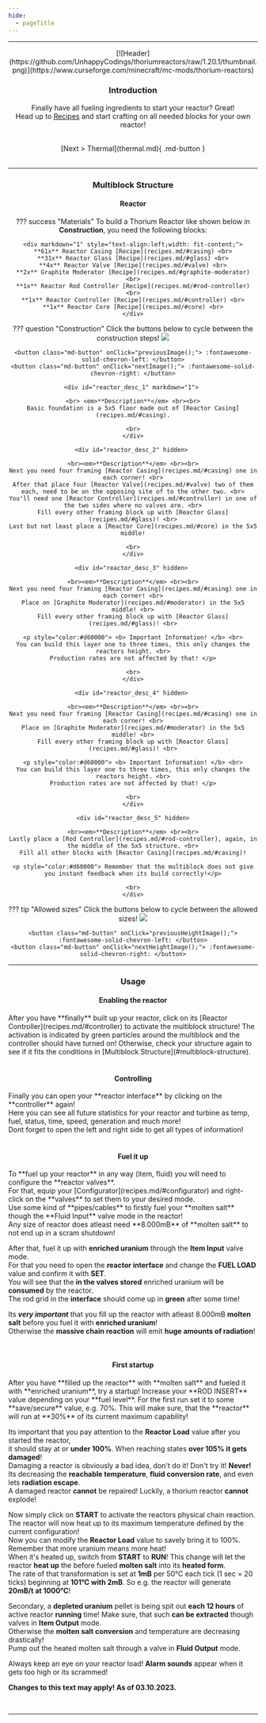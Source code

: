 ```yaml
---
hide:
  - pageTitle
---
```


<center>
<hr>
[![Header](https://github.com/UnhappyCodings/thoriumreactors/raw/1.20.1/thumbnail.png)](https://www.curseforge.com/minecraft/mc-mods/thorium-reactors)

### Introduction

Finally have all fueling ingredients to start your reactor? Great! <br>
Head up to [Recipes](#recipes) and start crafting on all needed blocks for your own reactor!

<br>
[Next > Thermal](thermal.md){ .md-button }
<br><br>
<hr>

### Multiblock Structure

#### Reactor

??? success "Materials"
    To build a Thorium Reactor like shown below in **Construction**, you need the following blocks:

    <div markdown="1" style="text-align:left;width: fit-content;">
    **61x** Reactor Casing [Recipe](recipes.md/#casing) <br>
    **31x** Reactor Glass [Recipe](recipes.md/#glass) <br>
    **4x** Reactor Valve [Recipe](recipes.md/#valve) <br>
    **2x** Graphite Moderator [Recipe](recipes.md/#graphite-moderator) <br>
    **1x** Reactor Rod Controller [Recipe](recipes.md/#rod-controller) <br>
    **1x** Reactor Controller [Recipe](recipes.md/#controller) <br>
    **1x** Reactor Core [Recipe](recipes.md/#core) <br>
    </div>

??? question "Construction"
    Click the buttons below to cycle between the construction steps!
    <img src="/img/reactor_build_1.png" id="reactor-build">

    <button class="md-button" onClick="previousImage();"> :fontawesome-solid-chevron-left: </button>
    <button class="md-button" onClick="nextImage();"> :fontawesome-solid-chevron-right: </button>

    <div id="reactor_desc_1" markdown="1"> 

    <br> <em>**Description**</em> <br><br>
    Basic foundation is a 5x5 floor made out of [Reactor Casing](recipes.md/#casing).

    <br>
    </div>
    
    <div id="reactor_desc_2" hidden> 

    <br><em>**Description**</em> <br><br>
    Next you need four framing [Reactor Casing](recipes.md/#casing) one in each corner! <br>
    After that place four [Reactor Valve](recipes.md/#valve) two of them each, need to be on the opposing site of to the other two. <br>
    You'll need one [Reactor Controller](recipes.md/#controller) in one of the two sides where no valves are. <br>
    Fill every other framing block up with [Reactor Glass](recipes.md/#glass)! <br>
    Last but not least place a [Reactor Core](recipes.md/#core) in the 5x5 middle!

    <br>
    </div>
    
    <div id="reactor_desc_3" hidden> 

    <br><em>**Description**</em> <br><br>
    Next you need four framing [Reactor Casing](recipes.md/#casing) one in each corner! <br>
    Place on [Graphite Moderator](recipes.md/#moderator) in the 5x5 middle! <br>
    Fill every other framing block up with [Reactor Glass](recipes.md/#glass)! <br>
    
    <p style="color:#d60000"> <b> Important Information! </b> <br>
    You can build this layer one to three times, this only changes the reactors height. <br>
    Production rates are not affected by that! </p>
    
    <br>
    </div>
    
    <div id="reactor_desc_4" hidden> 

    <br><em>**Description**</em> <br><br>
    Next you need four framing [Reactor Casing](recipes.md/#casing) one in each corner! <br>
    Place on [Graphite Moderator](recipes.md/#moderator) in the 5x5 middle! <br>
    Fill every other framing block up with [Reactor Glass](recipes.md/#glass)! <br>
    
    <p style="color:#d60000"> <b> Important Information! </b> <br>
    You can build this layer one to three times, this only changes the reactors height. <br>
    Production rates are not affected by that! </p>
    
    <br>
    </div>
    
    <div id="reactor_desc_5" hidden>

    <br><em>**Description**</em> <br><br>
    Lastly place a [Rod Controller](recipes.md/#rod-controller), again, in the middle of the 5x5 structure. <br>
    Fill all other blocks with [Reactor Casing](recipes.md/#casing)!

    <p style="color:#d60000"> Remember that the multiblock does not give you instant feedback when its build correctly!</p>
    
    <br>
    </div>

??? tip "Allowed sizes"
    Click the buttons below to cycle between the allowed sizes!
    <img src="/img/reactor_height_4.png" id="reactor-height">

    <button class="md-button" onClick="previousHeightImage();"> :fontawesome-solid-chevron-left: </button>
    <button class="md-button" onClick="nextHeightImage();"> :fontawesome-solid-chevron-right: </button>

<hr>

### Usage

#### Enabling the reactor

<div markdown="1" style="text-align:left;">
After you have **finally** built up your reactor, click on its [Reactor Controller](recipes.md/#controller) to activate the multiblock structure!
The activation is indicated by green particles around the multiblock and the controller should have turned on!
Otherwise, check your structure again to see if it fits the conditions in [Multiblock Structure](#multiblock-structure).
</div>
<br>

#### Controlling

<div markdown="1" style="text-align:left;">
Finally you can open your **reactor interface** by clicking on the **controller** again! <br>
Here you can see all future statistics for your reactor and turbine as temp, fuel, status, time, speed, generation and much more! <br>
Dont forget to open the left and right side to get all types of information!
</div>
<br>

#### Fuel it up

<div markdown="1" style="text-align:left;">
To **fuel up your reactor** in any way (item, fluid) you will need to configure the **reactor valves**. <br>
For that, equip your [Configurator](recipes.md/#configurator) and right-click on the **valves** to set them to your desired mode. <br>
Use some kind of **pipes/cables** to firstly fuel your **molten salt** though the **Fluid Input** valve mode in the reactor! <br>
Any size of reactor does atleast need **8.000mB** of **molten salt** to not end up in a scram shutdown!

After that, fuel it up with **enriched uranium** through the **Item Input** valve mode. <br>
For that you need to open the **reactor interface** and change the **FUEL LOAD** value and confirm it with **SET**. <br>
You will see that the **in the valves stored** enriched uranium will be **consumed** by the reactor. <br>
The rod grid in the **interface** should come up in **green** after some time!

Its ***very important*** that you fill up the reactor with atleast 8.000mB **molten salt** before you fuel it with **enriched uranium**! <br>
Otherwise the **massive chain reaction** will emit **huge amounts of radiation**!
</div>
<br>

#### First startup

<div markdown="1" style="text-align:left;">
After you have **filled up the reactor** with **molten salt** and fueled it with **enriched uranium**, try a startup!
Increase your **ROD INSERT** value depending on your **fuel level**. For the first run set it to some **save/secure** value, e.g. 70%.
This will make sure, that the **reactor** will run at **30%** of its current maximum capability!

Its important that you pay attention to the **Reactor Load** value after you started the reactor, <br>
it should stay at or **under 100%**. When reaching states **over 105% it gets damaged**! <br>
Damaging a reactor is obviously a bad idea, don't do it! Don't try it! **Never!** <br>
Its decreasing the **reachable temperature**, **fluid conversion rate**, and even lets **radiation escape**. <br>
A damaged reactor **cannot** be repaired! Luckily, a thorium reactor **cannot** explode!

Now simply click on **START** to activate the reactors physical chain reaction. <br>
The reactor will now heat up to its maximum temperature defined by the current configuration! <br>
Now you can modify the **Reactor Load** value to savely bring it to 100%. Remember that more uranium means more heat! <br>
When it's heated up, switch from **START** to **RUN**! This change will let the reactor **heat up** the before fueled **molten salt** into its **heated form**. <br>
The rate of that transformation is set at **1mB** per 50°C each tick (1 sec = 20 ticks) beginning at **101°C with 2mB**. So e.g. the reactor will generate **20mB/t at 1000°C**!

Secondary, a **depleted uranium** pellet is being spit out **each 12 hours** of active reactor **running** time!
Make sure, that such **can be extracted** though valves in **Item Output** mode. <br>
Otherwise the **molten salt conversion** and temperature are decreasing drastically! <br>
Pump out the heated molten salt through a valve in **Fluid Output** mode.

Always keep an eye on your reactor load! **Alarm sounds** appear when it gets too high or its scrammed!

**Changes to this text may apply! As of 03.10.2023.**
</div>
<br>

<hr>

<script>

  function nextHeightImage() {
    let element = document.getElementById("reactor-height");
    let src = element.src;
    let nextInt = parseInt(src.split("height_")[1].split(".")[0]) + 1;
    if (nextInt <= 6) {
      element.src = "/img/reactor_height_" + nextInt + ".png";
    }
  }

  function previousHeightImage() {
    let element = document.getElementById("reactor-height");
    let src = element.src;
    let nextInt = parseInt(src.split("height_")[1].split(".")[0]) - 1;
    if (nextInt >= 4) {
      element.src = "/img/reactor_height_" + nextInt + ".png";
    }
  }

  function nextImage() {
    let element = document.getElementById("reactor-build");
    let src = element.src;
    let nextInt = parseInt(src.split("build_")[1].split(".")[0]) + 1;
    if (nextInt <= 5) {
      document.getElementById("reactor_desc_" + nextInt).hidden = false;
      document.getElementById("reactor_desc_" + (nextInt - 1)).hidden = true;
      element.src = "/img/reactor_build_" + nextInt + ".png";
    }
  }

  function previousImage() {
    let element = document.getElementById("reactor-build");
    let src = element.src;
    let nextInt = parseInt(src.split("build_")[1].split(".")[0]) - 1;
    if (nextInt >= 1) {
      document.getElementById("reactor_desc_" + nextInt).hidden = false;
      document.getElementById("reactor_desc_" + (nextInt + 1)).hidden = true;
      element.src = "/img/reactor_build_" + nextInt + ".png";
    }
  }

</script>